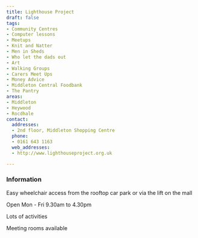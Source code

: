 ```yaml
---
title: Lighthouse Project
draft: false
tags:
- Community Centres
- Computer lessons
- Meetups
- Knit and Natter
- Men in Sheds
- Who let the dads out
- Art
- Walking Groups
- Carers Meet Ups
- Money Advice
- Middleton Central Foodbank
- The Pantry
areas:
- Middleton
- Heywood
- Rocdhale
contact:
  addresses:
  - 2nd floor, Middleton Shopping Centre
  phone:
  - 0161 643 1163
  web_addresses:
  - http://www.lighthouseproject.org.uk

---
```


### Information
Easy wheelchair access from the rooftop car park
or via the lift on the mall

Open Mon - Fri  9.30am to 4.30pm

Lots of activities

Meeting rooms available


